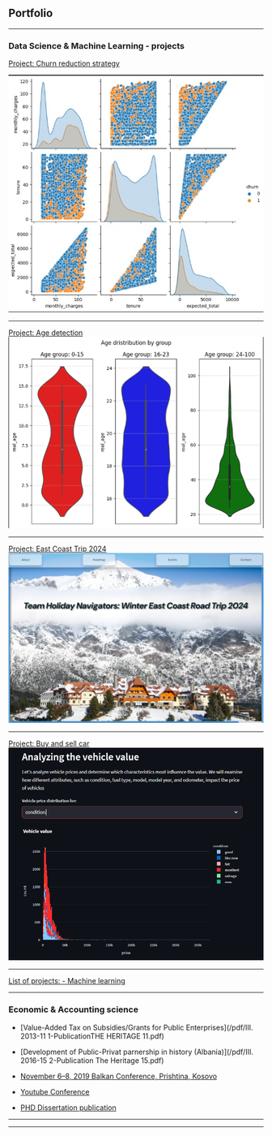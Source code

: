 ## Portfolio

---

### Data Science & Machine Learning - projects 

[Project: Churn reduction strategy](/churn_risk.md/)
 <!--[Project 1 Title](/sample_page) (https://github.com/Alba-Sk/Data_projects_TripleTen/) -->

<img src="images/Corr_churn.jpg?raw=true"/>

---
[Project: Age detection](/sample_page.md/)
<img src="images/age_det.png?raw=true"/>

---
[Project: East Coast Trip 2024](https://fancy-faloodeh-695333.netlify.app/) <!-- [Project 2 Title](/pdf/sample_presentation.pdf)-->
<img src="images/east_trip.png?raw=true"/>

---
[Project: Buy and sell car](https://web-car-pr.onrender.com/) <!-- [Project 3 Title](http://example.com/)-->
<img src="images/web_car.png?raw=true"/>

---

[List of projects: - Machine learning](/list.md/) 

---
### Economic & Accounting science

- [Value-Added Tax on Subsidies/Grants for Public Enterprises](/pdf/III. 2013-11 1-PublicationTHE HERITAGE 11.pdf)
  
- [Development of Public-Privat parnership in history (Albania)](/pdf/III. 2016-15 2-Publication The Heritage 15.pdf)
  
- [November 6–8, 2019 Balkan Conference, Prishtina, Kosovo](https://balkansjointconference.org/?page_id=4991&lang=en/)
- [Youtube Conference](https://www.youtube.com/watch?v=0J4VQpqoiYQ/)
  
- [PHD Dissertation publication](https://www.bksh.al/details/453485/)

  

---




---
<p style="font-size:11px">
<!-- Remove above link if you don't want to attibute -->
<!-- <p style="font-size:11px">Page template forked from <a href="https://github.com/evanca/quick-portfolio">evanca</a></p> -->
